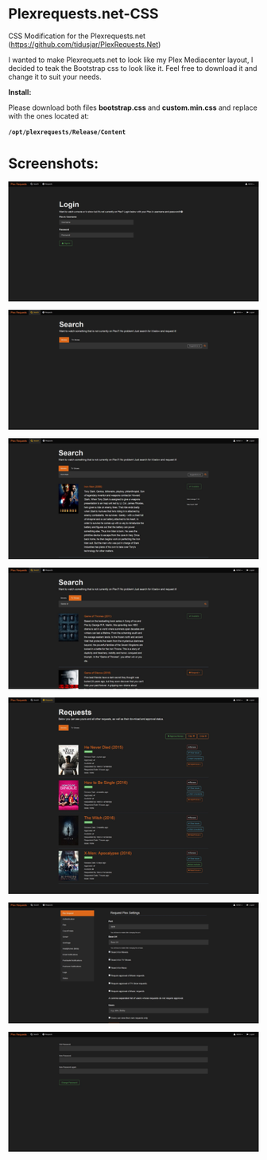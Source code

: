 # Plexrequests.net-CSS
CSS Modification for the Plexrequests.net (https://github.com/tidusjar/PlexRequests.Net)

I wanted to make Plexrequets.net to look like my Plex Mediacenter layout, I decided to teak the Bootstrap css to look like it. Feel free to download it and change it to suit your needs.

**Install:**

Please download both files **bootstrap.css** and **custom.min.css** and replace with the ones located at:

**`/opt/plexrequests/Release/Content`**

# Screenshots:

![ScreenShot](https://github.com/MiuiSwitzerland/Plexrequests.net-CSS/blob/master/Screenshots/Home.jpg)

![ScreenShot](https://github.com/MiuiSwitzerland/Plexrequests.net-CSS/blob/master/Screenshots/mainpage.jpg)

![ScreenShot](https://github.com/MiuiSwitzerland/Plexrequests.net-CSS/blob/master/Screenshots/Search-Movies.jpg)

![ScreenShot](https://github.com/MiuiSwitzerland/Plexrequests.net-CSS/blob/master/Screenshots/Search-TVShows.jpg)

![ScreenShot](https://github.com/MiuiSwitzerland/Plexrequests.net-CSS/blob/master/Screenshots/Movies.jpg)

![ScreenShot](https://github.com/MiuiSwitzerland/Plexrequests.net-CSS/blob/master/Screenshots/Admin-Page.jpg)

![ScreenShot](https://github.com/MiuiSwitzerland/Plexrequests.net-CSS/blob/master/Screenshots/Password.jpg)

